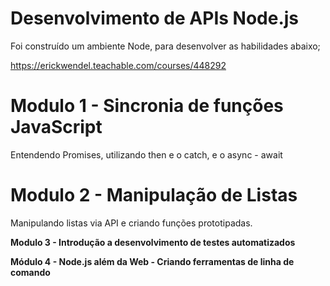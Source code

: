 # Desenvolvimento de APIs Node.js

Foi construído um ambiente Node, para desenvolver as habilidades abaixo;

https://erickwendel.teachable.com/courses/448292

# Modulo 1 - Sincronia de funções JavaScript
Entendendo Promises, utilizando then e o catch, e o async - await

# Modulo 2 - Manipulação de Listas
Manipulando listas via API e criando funções prototipadas.

<b> Modulo 3 - Introdução a desenvolvimento de testes automatizados </b>

<b> Módulo 4 - Node.js além da Web - Criando ferramentas de linha de comando </b>
